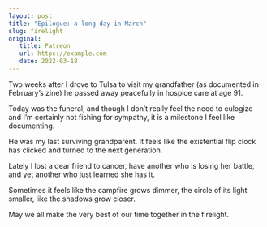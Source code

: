 ```yaml
---
layout: post
title: "Epilogue: a long day in March"
slug: firelight
original: 
   title: Patreon
   url: https://example.com
   date: 2022-03-18
---
```


Two weeks after I drove to Tulsa to visit my grandfather (as documented in February’s zine) he passed away peacefully in hospice care at age 91. 

Today was the funeral, and though I don’t really feel the need to eulogize and I’m certainly not fishing for sympathy, it is a milestone I feel like documenting. 

He was my last surviving grandparent. It feels like the existential flip clock has clicked and turned to the next generation. 

Lately I lost a dear friend to cancer, have another who is losing her battle, and yet another who just learned she has it. 

Sometimes it feels like the campfire grows dimmer, the circle of its light smaller, like the shadows grow closer. 

May we all make the very best of our time together in the firelight. 